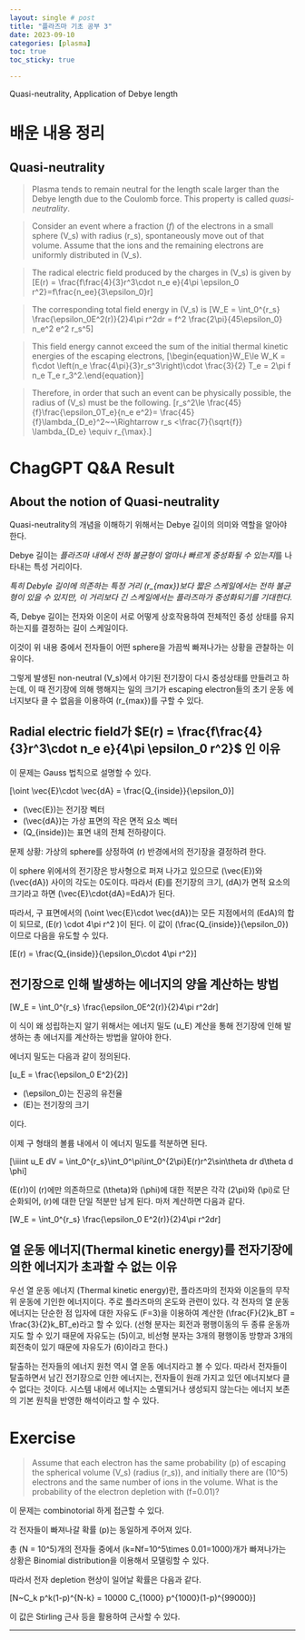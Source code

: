 ```yaml
---
layout: single # post
title: "플라즈마 기초 공부 3"
date: 2023-09-10
categories: [plasma]
toc: true
toc_sticky: true

---
```



Quasi-neutrality, Application of Debye length

# 배운 내용 정리

## Quasi-neutrality

> Plasma tends to remain neutral for the length scale larger than the Debye length due to the Coulomb force. This property is called *quasi-neutrality*.
> 

> Consider an event where a fraction $(f)$ of the electrons in a small sphere \(V_s\) with radius \(r_s\), spontaneously move out of that volume. Assume that the ions and the remaining electrons are uniformly distributed in \(V_s\).
> 

> The radical electric field produced by the charges in \(V_s\) is given by 
\[E(r) = \frac{f\frac{4}{3}r^3\cdot n_e e}{4\pi \epsilon_0 r^2}=f\frac{n_ee}{3\epsilon_0}r\]
> 

> The corresponding total field energy in \(V_s\) is 
\[W_E = \int_0^{r_s} \frac{\epsilon_0E^2(r)}{2}4\pi r^2dr = f^2 \frac{2\pi}{45\epsilon_0} n_e^2 e^2 r_s^5\]
> 

> This field energy cannot exceed the sum of the initial thermal kinetic energies of the escaping electrons,
\[\begin{equation}W_E\le W_K = f\cdot \left(n_e \frac{4\pi}{3}r_s^3\right)\cdot \frac{3}{2} T_e = 2\pi f n_e T_e r_3^2.\end{equation}\]
> 

> Therefore, in order that such an event can be physically possible, the radius of \(V_s\) must be the following.
\[r_s^2\le \frac{45}{f}\frac{\epsilon_0T_e}{n_e e^2}= \frac{45}{f}\lambda_{D_e}^2~~\Rightarrow r_s <\frac{7}{\sqrt{f}} \lambda_{D_e} \equiv r_{\max}.\]
> 

# ChagGPT Q&A Result

## About the notion of Quasi-neutrality

Quasi-neutrality의 개념을 이해하기 위해서는 Debye 길이의 의미와 역할을 알아야 한다. 

Debye 길이는 *플라즈마 내에서 전하 불균형이 얼마나 빠르게 중성화될 수 있는지*를 나타내는 특성 거리이다. 

*특히 Debyle 길이에 의존하는 특정 거리 \(r_{max}\)보다 짧은 스케일에서는 전하 불균형이 있을 수 있지만, 이 거리보다 긴 스케일에서는 플라즈마가 중성화되기를 기대한다.* 

즉, Debye 길이는 전자와 이온이 서로 어떻게 상호작용하여 전체적인 중성 상태를 유지하는지를 결정하는 길이 스케일이다. 

이것이 위 내용 중에서 전자들이 어떤 sphere을 가끔씩 빠져나가는 상황을 관찰하는 이유이다. 

그렇게 발생된 non-neutral \(V_s\)에서 야기된 전기장이 다시 중성상태를 만들려고 하는데, 이 때 전기장에 의해 행해지는 일의 크기가 escaping electron들의 초기 운동 에너지보다 클 수 없음을 이용하여 \(r_{max}\)를 구할 수 있다.

## Radial electric field가 $E(r) = \frac{f\frac{4}{3}r^3\cdot n_e e}{4\pi \epsilon_0 r^2}$ 인 이유

이 문제는 Gauss 법칙으로 설명할 수 있다. 

\[\oint \vec{E}\cdot \vec{dA} = \frac{Q_{inside}}{\epsilon_0}\]

- \(\vec{E}\)는 전기장 벡터
- \(\vec{dA}\)는 가상 표면의 작은 면적 요소 벡터
- \(Q_{inside}\)는 표면 내의 전체 전하량이다.

문제 상황: 가상의 sphere를 상정하여 \(r\) 반경에서의 전기장을 결정하려 한다. 

이 sphere 위에서의 전기장은 방사형으로 퍼져 나가고 있으므로 \(\vec{E}\)와 \(\vec{dA}\) 사이의 각도는 0도이다. 따라서 \(E\)를 전기장의 크기, \(dA\)가 면적 요소의 크기라고 하면 \(\vec{E}\cdot{dA}=EdA\)가 된다. 

따라서, 구 표면에서의 \(\oint \vec{E}\cdot \vec{dA}\)는 모든 지점에서의 \(EdA\)의 합이 되므로, \(E(r) \cdot 4\pi r^2 \)이 된다. 이 값이 \(\frac{Q_{inside}}{\epsilon_0}\)이므로 다음을 유도할 수 있다. 

\[E(r) = \frac{Q_{inside}}{\epsilon_0\cdot 4\pi r^2}\]

## 전기장으로 인해 발생하는 에너지의 양을 계산하는 방법

\[W_E = \int_0^{r_s} \frac{\epsilon_0E^2(r)}{2}4\pi r^2dr\]

이 식이 왜 성립하는지 알기 위해서는 에너지 밀도 \(u_E\) 계산을 통해 전기장에 인해 발생하는 총 에너지를 계산하는 방법을 알아야 한다. 

에너지 밀도는 다음과 같이 정의된다. 

\[u_E = \frac{\epsilon_0 E^2}{2}\]

- \(\epsilon_0\)는 진공의 유전율
- \(E\)는 전기장의 크기

이다. 

이제 구 형태의 볼륨 내에서 이 에너지 밀도를 적분하면 된다. 

\[\iiint u_E dV = \int_0^{r_s}\int_0^\pi\int_0^{2\pi}E(r)r^2\sin\theta dr d\theta d \phi\]

\(E(r)\)이 \(r\)에만 의존하므로 \(\theta\)와 \(\phi\)에 대한 적분은 각각 \(2\pi\)와 \(\pi\)로 단순화되어, \(r\)에 대한 단일 적분만 남게 된다. 마저 계산하면 다음과 같다. 

\[W_E = \int_0^{r_s} \frac{\epsilon_0 E^2(r)}{2}4\pi r^2dr\]

## 열 운동 에너지$($Thermal kinetic energy$)$를 전자기장에 의한 에너지가 초과할 수 없는 이유

우선 열 운동 에너지 $($Thermal kinetic energy$)$란, 플라즈마의 전자와 이온들의 무작위 운동에 기인한 에너지이다. 주로 플라즈마의 온도와 관련이 있다. 각 전자의 열 운동에너지는 단순한 점 입자에 대한 자유도 \(F=3\)을 이용하여 계산한 \(\frac{F}{2}k_BT = \frac{3}{2}k_BT_e\)라고 할 수 있다. $($선형 분자는 회전과 평행이동의 두 종류 운동까지도 할 수 있기 때문에 자유도는 \(5\)이고, 비선형 분자는 3개의 평행이동 방향과 3개의 회전축이 있기 때문에 자유도가 \(6\)이라고 한다.$)$

탈출하는 전자들의 에너지 원천 역시 열 운동 에너지라고 볼 수 있다.  따라서 전자들이 탈출하면서 남긴 전기장으로 인한 에너지는, 전자들이 원래 가지고 있던 에너지보다 클 수 없다는 것이다. 시스템 내에서 에너지는 소멸되거나 생성되지 않는다는 에너지 보존의 기본 원칙을 반영한 해석이라고 할 수 있다.

# Exercise

> Assume that each electron has the same probability \(p\) of escaping the spherical volume \(V_s\) $($radius \(r_s\)$)$, and initially there are \(10^5\) electrons and the same number of ions in the volume. What is the probability of the electron depletion with \(f=0.01\)?
> 

이 문제는 combinotorial 하게 접근할 수 있다.

각 전자들이 빠져나갈 확률 \(p\)는 동일하게 주어져 있다.

총 \(N = 10^5\)개의 전자들 중에서 \(k=Nf=10^5\times 0.01=1000\)개가 빠져나가는 상황은 Binomial distribution을 이용해서 모델링할 수 있다.

따라서 전자 depletion 현상이 일어날 확률은 다음과 같다.

\[N~C_k p^k(1-p)^{N-k} = 10000 C_{1000} p^{1000}(1-p)^{99000}\]

이 값은 Stirling 근사 등을 활용하여 근사할 수 있다.

---